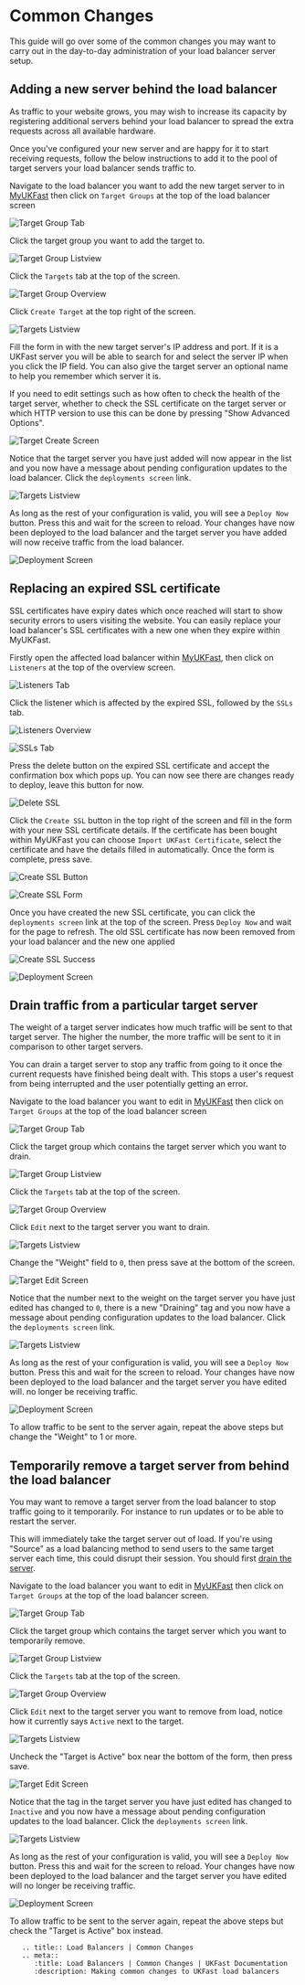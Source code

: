 # Common Changes

This guide will go over some of the common changes you may want to carry out in the day-to-day administration of your load balancer server setup.

## Adding a new server behind the load balancer

As traffic to your website grows, you may wish to increase its capacity by registering additional servers behind your load balancer to spread the extra requests across all available hardware.

Once you've configured your new server and are happy for it to start receiving requests, follow the below instructions to add it to the pool of target servers your load balancer sends traffic to.

Navigate to the load balancer you want to add the new target server to in [MyUKFast](https://my.ukfast.co.uk/load-balancers) then click on `Target Groups` at the top of the load balancer screen

![Target Group Tab](files/inactive_target_1_small.png)

Click the target group you want to add the target to.

![Target Group Listview](files/inactive_target_2_small.png)

Click the `Targets` tab at the top of the screen.

![Target Group Overview](files/inactive_target_3_small.png)

Click `Create Target` at the top right of the screen.

![Targets Listview](files/create_target_1_small.png)

Fill the form in with the new target server's IP address and port. If it is a UKFast server you will be able to search for and select the server IP when you click the IP field. You can also give the target server an optional name to help you remember which server it is.

If you need to edit settings such as how often to check the health of the target server, whether to check the SSL certificate on the target server or which HTTP version to use this can be done by pressing "Show Advanced Options".

![Target Create Screen](files/create_target_2_small.png)

Notice that the target server you have just added will now appear in the list and you now have a message about pending configuration updates to the load balancer. Click the `deployments screen` link.

![Targets Listview](files/create_target_3_small.png)

As long as the rest of your configuration is valid, you will see a `Deploy Now` button. Press this and wait for the screen to reload. Your changes have now been deployed to the load balancer and the target server you have added will now receive traffic from the load balancer.

![Deployment Screen](files/inactive_target_7_small.png)

## Replacing an expired SSL certificate

SSL certificates have expiry dates which once reached will start to show security errors to users visiting the website. You can easily replace your load balancer's SSL certificates with a new one when they expire within MyUKFast.

Firstly open the affected load balancer within [MyUKFast](https://my.ukfast.co.uk/load-balancers), then click on `Listeners` at the top of the overview screen.

![Listeners Tab](files/expired_ssl_1_small.png)

Click the listener which is affected by the expired SSL, followed by the `SSLs` tab.

![Listeners Overview](files/expired_ssl_2_small.png)

![SSLs Tab](files/expired_ssl_3_small.png)

Press the delete button on the expired SSL certificate and accept the confirmation box which pops up. You can now see there are changes ready to deploy, leave this button for now.

![Delete SSL](files/expired_ssl_4_small.png)

Click the `Create SSL` button in the top right of the screen and fill in the form with your new SSL certificate details. If the certificate has been bought within MyUKFast you can choose `Import UKFast Certificate`, select the certificate and have the details filled in automatically. Once the form is complete, press save.

![Create SSL Button](files/expired_ssl_5_small.png)

![Create SSL Form](files/expired_ssl_6_small.png)

Once you have created the new SSL certificate, you can click the `deployments screen` link at the top of the screen. Press `Deploy Now` and wait for the page to refresh. The old SSL certificate has now been removed from your load balancer and the new one applied

![Create SSL Success](files/expired_ssl_7_small.png)

![Deployment Screen](files/expired_ssl_8_small.png)

## Drain traffic from a particular target server

The weight of a target server indicates how much traffic will be sent to that target server. The higher the number, the more traffic will be sent to it in comparison to other target servers.

You can drain a target server to stop any traffic from going to it once the current requests have finished being dealt with. This stops a user's request from being interrupted and the user potentially getting an error.

Navigate to the load balancer you want to edit in [MyUKFast](https://my.ukfast.co.uk/load-balancers) then click on `Target Groups` at the top of the load balancer screen

![Target Group Tab](files/inactive_target_1_small.png)

Click the target group which contains the target server which you want to drain.

![Target Group Listview](files/inactive_target_2_small.png)

Click the `Targets` tab at the top of the screen.

![Target Group Overview](files/inactive_target_3_small.png)

Click `Edit` next to the target server you want to drain.

![Targets Listview](files/drain_target_1_small.png)

Change the "Weight" field to `0`, then press save at the bottom of the screen.

![Target Edit Screen](files/drain_target_2_small.png)

Notice that the number next to the weight on the target server you have just edited has changed to `0`, there is a new "Draining" tag and you now have a message about pending configuration updates to the load balancer. Click the `deployments screen` link.

![Targets Listview](files/drain_target_3_small.png)

As long as the rest of your configuration is valid, you will see a `Deploy Now` button. Press this and wait for the screen to reload. Your changes have now been deployed to the load balancer and the target server you have edited will.
no longer be receiving traffic.

![Deployment Screen](files/inactive_target_7_small.png)

To allow traffic to be sent to the server again, repeat the above steps but change the "Weight" to 1 or more.

## Temporarily remove a target server from behind the load balancer

You may want to remove a target server from the load balancer to stop traffic going to it temporarily. For instance to run updates or to be able to restart the server.

This will immediately take the target server out of load. If you're using "Source" as a load balancing method to send users to the same target server each time, this could disrupt their session. You should first [drain the server](#drain-traffic-from-a-particular-target-server).

Navigate to the load balancer you want to edit in [MyUKFast](https://my.ukfast.co.uk/load-balancers) then click on `Target Groups` at the top of the load balancer screen.

![Target Group Tab](files/inactive_target_1_small.png)

Click the target group which contains the target server which you want to temporarily remove.

![Target Group Listview](files/inactive_target_2_small.png)

Click the `Targets` tab at the top of the screen.

![Target Group Overview](files/inactive_target_3_small.png)

Click `Edit` next to the target server you want to remove from load, notice how it currently says `Active` next to
the target.

![Targets Listview](files/inactive_target_4_small.png)

Uncheck the "Target is Active" box near the bottom of the form, then press save.

![Target Edit Screen](files/inactive_target_5_small.png)

Notice that the tag in the target server you have just edited has changed to `Inactive` and you now have a message about
pending configuration updates to the load balancer. Click the `deployments screen` link.

![Targets Listview](files/inactive_target_6_small.png)

As long as the rest of your configuration is valid, you will see a `Deploy Now` button. Press this and wait for the screen to reload. Your changes have now been deployed to the load balancer and the target server you have edited will
no longer be receiving traffic.

![Deployment Screen](files/inactive_target_7_small.png)

To allow traffic to be sent to the server again, repeat the above steps but check the "Target is Active" box instead.

```eval_rst
   .. title:: Load Balancers | Common Changes
   .. meta::
      :title: Load Balancers | Common Changes | UKFast Documentation
      :description: Making common changes to UKFast load balancers
```
